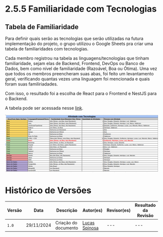 # 2.5.5 Familiaridade com Tecnologias

## Tabela de Familiaridade

Para definir quais serão as tecnologias que serão utilizadas na futura implementação do projeto, o grupo utilizou o Google Sheets pra criar uma tabela de familiaridades com tecnologias.

Cada membro registrou na tabela as linguagens/tecnologias que tinham familiaridade, sejam elas de Backend, Frontend, DevOps ou Banco de Dados, bem como nível de familiaridade (Razoável, Boa ou Ótima). Uma vez que todos os membros preencheram suas abas, foi feito um levantamento geral, verificando quantas vezes uma linguagem foi mencionada e quais foram suas familiriadades.

Com isso, o resultado foi a escolha de React para o Frontend e NestJS para o Backend.

A tabela pode ser acessada nesse [link](https://docs.google.com/spreadsheets/d/1sbqN-FHkM-0YT3E7UbmtY_nqu_e-U-sh/edit?usp=sharing&ouid=107161398661536384520&rtpof=true&sd=true).


![Tabela de Familiaridade](../Imagens/tabela_familiaridade.png)

# Histórico de Versões

| Versão | Data | Descrição | Autor(es) | Revisor(es) | Resultado da Revisão |
| ------ | ---- | --------- | --------- | ----------- | -------------------- |
| `1.0`  | 29/11/2024 | Criação do documento | [Lucas Spinosa](https://github.com/LucasSpinosa) | --- | --- |